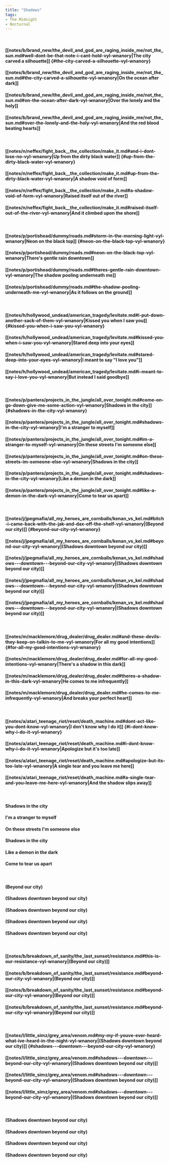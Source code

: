 ```yaml
---
title: "Shadows"
tags:
- The Midnight
- Nocturnal
---
```

&nbsp;
#### [[notes/b/brand_new/the_devil_and_god_are_raging_inside_me/not_the_sun.md#well-dont-be-that-note-i-cant-hold-vyl-wnanory|The city carved a silhouette]] {#the-city-carved-a-silhouette-vyl-wnanory}
#### [[notes/b/brand_new/the_devil_and_god_are_raging_inside_me/not_the_sun.md#the-city-carved-a-silhouette-vyl-wnanory|On the ocean after dark]]
#### [[notes/b/brand_new/the_devil_and_god_are_raging_inside_me/not_the_sun.md#on-the-ocean-after-dark-vyl-wnanory|Over the lonely and the holy]]
#### [[notes/b/brand_new/the_devil_and_god_are_raging_inside_me/not_the_sun.md#over-the-lonely-and-the-holy-vyl-wnanory|And the red blood beating hearts]]
&nbsp;
#### [[notes/n/neffex/fight_back__the_collection/make_it.md#and-i-dont-lose-no-vyl-wnanory|Up from the dirty black water]] {#up-from-the-dirty-black-water-vyl-wnanory}
#### [[notes/n/neffex/fight_back__the_collection/make_it.md#up-from-the-dirty-black-water-vyl-wnanory|A shadow void of form]]
#### [[notes/n/neffex/fight_back__the_collection/make_it.md#a-shadow-void-of-form-vyl-wnanory|Raised itself out of the river]]
#### [[notes/n/neffex/fight_back__the_collection/make_it.md#raised-itself-out-of-the-river-vyl-wnanory|And it climbed upon the shore]]
&nbsp;
#### [[notes/p/portishead/dummy/roads.md#storm-in-the-morning-light-vyl-wnanory|Neon on the black top]] {#neon-on-the-black-top-vyl-wnanory}
#### [[notes/p/portishead/dummy/roads.md#neon-on-the-black-top-vyl-wnanory|There's gentle rain downtown]]
#### [[notes/p/portishead/dummy/roads.md#theres-gentle-rain-downtown-vyl-wnanory|The shadow pooling underneath me]]
#### [[notes/p/portishead/dummy/roads.md#the-shadow-pooling-underneath-me-vyl-wnanory|As it follows on the ground]]
&nbsp;
#### [[notes/h/hollywood_undead/american_tragedy/levitate.md#i-put-down-another-sack-of-them-vyl-wnanory|Kissed you when I saw you]] {#kissed-you-when-i-saw-you-vyl-wnanory}
#### [[notes/h/hollywood_undead/american_tragedy/levitate.md#kissed-you-when-i-saw-you-vyl-wnanory|Stared deep into your eyes]]
#### [[notes/h/hollywood_undead/american_tragedy/levitate.md#stared-deep-into-your-eyes-vyl-wnanory|I meant to say "I love you"]]
#### [[notes/h/hollywood_undead/american_tragedy/levitate.md#i-meant-to-say-i-love-you-vyl-wnanory|But instead I said goodbye]]
&nbsp;
#### [[notes/p/pantera/projects_in_the_jungle/all_over_tonight.md#come-on-go-down-give-me-some-action-vyl-wnanory|Shadows in the city]] {#shadows-in-the-city-vyl-wnanory}
#### [[notes/p/pantera/projects_in_the_jungle/all_over_tonight.md#shadows-in-the-city-vyl-wnanory|I'm a stranger to myself]]
#### [[notes/p/pantera/projects_in_the_jungle/all_over_tonight.md#im-a-stranger-to-myself-vyl-wnanory|On these streets I'm someone else]]
#### [[notes/p/pantera/projects_in_the_jungle/all_over_tonight.md#on-these-streets-im-someone-else-vyl-wnanory|Shadows in the city]]
#### [[notes/p/pantera/projects_in_the_jungle/all_over_tonight.md#shadows-in-the-city-vyl-wnanory|Like a demon in the dark]]
#### [[notes/p/pantera/projects_in_the_jungle/all_over_tonight.md#like-a-demon-in-the-dark-vyl-wnanory|Come to tear us apart]]
&nbsp;
#### [[notes/j/jpegmafia/all_my_heroes_are_cornballs/kenan_vs_kel.md#bitch-i-came-back-with-the-jak-and-dax-off-the-shelf-vyl-wnanory|(Beyond our city)]] {#beyond-our-city-vyl-wnanory}
#### [[notes/j/jpegmafia/all_my_heroes_are_cornballs/kenan_vs_kel.md#beyond-our-city-vyl-wnanory|(Shadows   downtown   beyond our city)]]
#### [[notes/j/jpegmafia/all_my_heroes_are_cornballs/kenan_vs_kel.md#shadows---downtown---beyond-our-city-vyl-wnanory|(Shadows   downtown   beyond our city)]]
#### [[notes/j/jpegmafia/all_my_heroes_are_cornballs/kenan_vs_kel.md#shadows---downtown---beyond-our-city-vyl-wnanory|(Shadows   downtown   beyond our city)]]
#### [[notes/j/jpegmafia/all_my_heroes_are_cornballs/kenan_vs_kel.md#shadows---downtown---beyond-our-city-vyl-wnanory|(Shadows   downtown   beyond our city)]]
&nbsp;
#### [[notes/m/macklemore/drug_dealer/drug_dealer.md#and-these-devils-they-keep-on-talkin-to-me-vyl-wnanory|For all my good intentions]] {#for-all-my-good-intentions-vyl-wnanory}
#### [[notes/m/macklemore/drug_dealer/drug_dealer.md#for-all-my-good-intentions-vyl-wnanory|There's a shadow in this dark]]
#### [[notes/m/macklemore/drug_dealer/drug_dealer.md#theres-a-shadow-in-this-dark-vyl-wnanory|He comes to me infrequently]]
#### [[notes/m/macklemore/drug_dealer/drug_dealer.md#he-comes-to-me-infrequently-vyl-wnanory|And breaks your perfect heart]]
&nbsp;
#### [[notes/a/atari_teenage_riot/reset/death_machine.md#dont-act-like-you-dont-know-vyl-wnanory|I don't know why I do it]] {#i-dont-know-why-i-do-it-vyl-wnanory}
#### [[notes/a/atari_teenage_riot/reset/death_machine.md#i-dont-know-why-i-do-it-vyl-wnanory|Apologize but it's too late]]
#### [[notes/a/atari_teenage_riot/reset/death_machine.md#apologize-but-its-too-late-vyl-wnanory|A single tear and you leave me here]]
#### [[notes/a/atari_teenage_riot/reset/death_machine.md#a-single-tear-and-you-leave-me-here-vyl-wnanory|And the shadow slips away]]
&nbsp;
#### Shadows in the city
#### I'm a stranger to myself
#### On these streets I'm someone else
#### Shadows in the city
#### Like a demon in the dark
#### Come to tear us apart
&nbsp;
#### (Beyond our city)
#### (Shadows   downtown   beyond our city)
#### (Shadows   downtown   beyond our city)
#### (Shadows   downtown   beyond our city)
#### (Shadows   downtown   beyond our city)
&nbsp;
#### [[notes/b/breakdown_of_sanity/the_last_sunset/resistance.md#this-is-our-resistance-vyl-wnanory|(Beyond our city)]]
#### [[notes/b/breakdown_of_sanity/the_last_sunset/resistance.md#beyond-our-city-vyl-wnanory|(Beyond our city)]]
#### [[notes/b/breakdown_of_sanity/the_last_sunset/resistance.md#beyond-our-city-vyl-wnanory|(Beyond our city)]]
#### [[notes/b/breakdown_of_sanity/the_last_sunset/resistance.md#beyond-our-city-vyl-wnanory|(Beyond our city)]]
&nbsp;
#### [[notes/l/little_simz/grey_area/venom.md#my-my-if-youve-ever-heard-what-ive-heard-in-the-night-vyl-wnanory|(Shadows   downtown   beyond our city)]] {#shadows---downtown---beyond-our-city-vyl-wnanory}
#### [[notes/l/little_simz/grey_area/venom.md#shadows---downtown---beyond-our-city-vyl-wnanory|(Shadows   downtown   beyond our city)]]
#### [[notes/l/little_simz/grey_area/venom.md#shadows---downtown---beyond-our-city-vyl-wnanory|(Shadows   downtown   beyond our city)]]
#### [[notes/l/little_simz/grey_area/venom.md#shadows---downtown---beyond-our-city-vyl-wnanory|(Shadows   downtown   beyond our city)]]
&nbsp;
#### (Shadows   downtown   beyond our city)
#### (Shadows   downtown   beyond our city)
#### (Shadows   downtown   beyond our city)
#### (Shadows   downtown   beyond our city)
